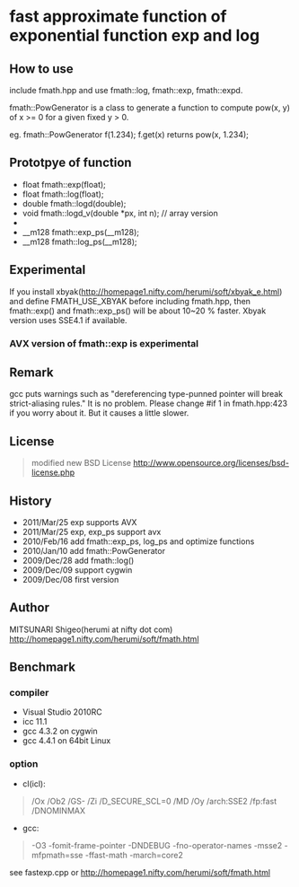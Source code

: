 
fast approximate function of exponential function exp and log
=================

How to use
-----------

include fmath.hpp and use fmath::log, fmath::exp, fmath::expd.

fmath::PowGenerator is a class to generate a function to compute pow(x, y)
of x >= 0 for a given fixed y > 0.

eg.
fmath::PowGenerator f(1.234);
f.get(x) returns pow(x, 1.234);

Prototpye of function
-----------

* float fmath::exp(float);
* float fmath::log(float);
* double fmath::logd(double);
* void fmath::logd_v(double *px, int n); // array version
*
* __m128 fmath::exp_ps(__m128);
* __m128 fmath::log_ps(__m128);

Experimental
-----------

If you install xbyak(http://homepage1.nifty.com/herumi/soft/xbyak_e.html)
and define FMATH_USE_XBYAK before including fmath.hpp,
then fmath::exp() and fmath::exp_ps() will be about 10~20 % faster.
Xbyak version uses SSE4.1 if available.

### AVX version of fmath::exp is experimental

Remark
-----------

gcc puts warnings such as "dereferencing type-punned pointer will break strict-aliasing rules."
It is no problem.
Please change #if 1 in fmath.hpp:423 if you worry about it. But it causes a little slower.

License
-----------

>modified new BSD License
>http://www.opensource.org/licenses/bsd-license.php

History
-----------

* 2011/Mar/25 exp supports AVX
* 2011/Mar/25 exp, exp_ps support avx
* 2010/Feb/16 add fmath::exp_ps, log_ps and optimize functions
* 2010/Jan/10 add fmath::PowGenerator
* 2009/Dec/28 add fmath::log()
* 2009/Dec/09 support cygwin
* 2009/Dec/08 first version

Author
-----------

MITSUNARI Shigeo(herumi at nifty dot com)
http://homepage1.nifty.com/herumi/soft/fmath.html


Benchmark
-----------
### compiler
* Visual Studio 2010RC
* icc 11.1
* gcc 4.3.2 on cygwin
* gcc 4.4.1 on 64bit Linux

### option

* cl(icl):
>    /Ox /Ob2 /GS- /Zi /D_SECURE_SCL=0 /MD /Oy /arch:SSE2 /fp:fast /DNOMINMAX

* gcc:
> -O3 -fomit-frame-pointer -DNDEBUG -fno-operator-names -msse2 -mfpmath=sse -ffast-math -march=core2

see fastexp.cpp or http://homepage1.nifty.com/herumi/soft/fmath.html
